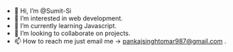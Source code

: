 - 👋 Hi, I’m @Sumit-Si
- 👀 I’m interested in web development.
- 🌱 I’m currently learning Javascript.
- 💞️ I’m looking to collaborate on projects. 
- 📫 How to reach me just email me ->  pankajsinghtomar987@gmail.com . 

<!---
Sumit-Si/Sumit-Si is a ✨ special ✨ repository because its `README.md` (this file) appears on your GitHub profile.
You can click the Preview link to take a look at your changes.
--->
